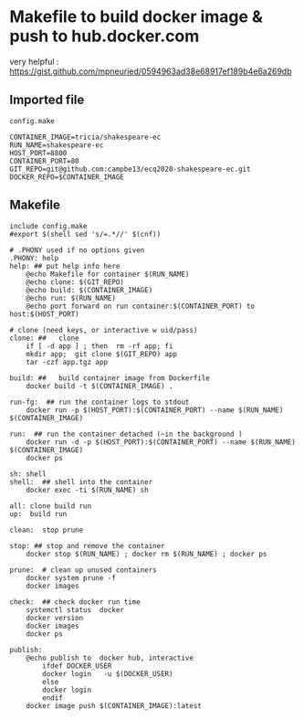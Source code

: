 # Makefile to build docker image & push to hub.docker.com
 very helpful :
 https://gist.github.com/mpneuried/0594963ad38e68917ef189b4e6a269db

## Imported file 
`config.make`
```
CONTAINER_IMAGE=tricia/shakespeare-ec
RUN_NAME=shakespeare-ec
HOST_PORT=8800
CONTAINER_PORT=80
GIT_REPO=git@github.com:campbe13/ecq2020-shakespeare-ec.git
DOCKER_REPO=$CONTAINER_IMAGE
```
## Makefile

```
include config.make
#export $(shell sed 's/=.*//' $(cnf))
```

``` 
# .PHONY used if no options given
.PHONY: help
help: ## put help info here
	@echo Makefile for container $(RUN_NAME) 
	@echo clone: $(GIT_REPO)
	@echo build: $(CONTAINER_IMAGE) 
	@echo run: $(RUN_NAME)
	@echo port forward on run container:$(CONTAINER_PORT) to host:$(HOST_PORT)	
```

```
# clone (need keys, or interactive w uid/pass)
clone: ## 	clone
	if [ -d app ] ; then  rm -rf app; fi
	mkdir app;  git clone $(GIT_REPO) app
	tar -czf app.tgz app
```

``` 
build: ##   build container image from Dockerfile
	docker build -t $(CONTAINER_IMAGE) . 
```

```
run-fg:  ## run the container logs to stdout
	docker run -p $(HOST_PORT):$(CONTAINER_PORT) --name $(RUN_NAME)  $(CONTAINER_IMAGE)
```

```
run:  ## run the container detached (~in the background )
	docker run -d -p $(HOST_PORT):$(CONTAINER_PORT) --name $(RUN_NAME)  $(CONTAINER_IMAGE)
	docker ps 
```

```
sh:	shell
shell:  ## shell into the container
	docker exec -ti $(RUN_NAME) sh
```

```
all: clone build run
up:  build run
```

```
clean:  stop prune
```

```
stop: ## stop and remove the container
	docker stop $(RUN_NAME) ; docker rm $(RUN_NAME) ; docker ps
```

```
prune:  # clean up unused containers
	docker system prune -f
	docker images
```

```
check:  ## check docker run time
	systemctl status  docker
	docker version
	docker images
	docker ps
```

```
publish:   
	@echo publish to  docker hub, interactive 
        ifdef DOCKER_USER
		docker login   -u $(DOCKER_USER)
        else
		docker login 
        endif
	docker image push $(CONTAINER_IMAGE):latest
